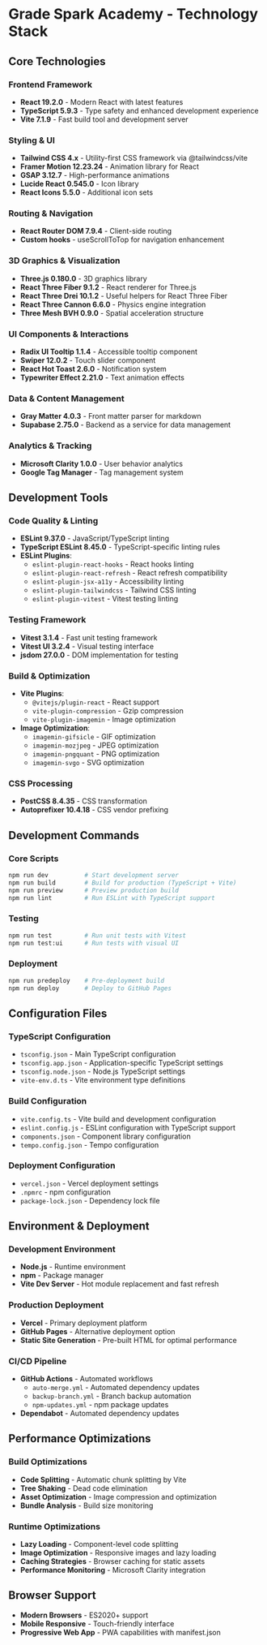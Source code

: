 # Grade Spark Academy - Technology Stack

## Core Technologies

### Frontend Framework
- **React 19.2.0** - Modern React with latest features
- **TypeScript 5.9.3** - Type safety and enhanced development experience
- **Vite 7.1.9** - Fast build tool and development server

### Styling & UI
- **Tailwind CSS 4.x** - Utility-first CSS framework via @tailwindcss/vite
- **Framer Motion 12.23.24** - Animation library for React
- **GSAP 3.12.7** - High-performance animations
- **Lucide React 0.545.0** - Icon library
- **React Icons 5.5.0** - Additional icon sets

### Routing & Navigation
- **React Router DOM 7.9.4** - Client-side routing
- **Custom hooks** - useScrollToTop for navigation enhancement

### 3D Graphics & Visualization
- **Three.js 0.180.0** - 3D graphics library
- **React Three Fiber 9.1.2** - React renderer for Three.js
- **React Three Drei 10.1.2** - Useful helpers for React Three Fiber
- **React Three Cannon 6.6.0** - Physics engine integration
- **Three Mesh BVH 0.9.0** - Spatial acceleration structure

### UI Components & Interactions
- **Radix UI Tooltip 1.1.4** - Accessible tooltip component
- **Swiper 12.0.2** - Touch slider component
- **React Hot Toast 2.6.0** - Notification system
- **Typewriter Effect 2.21.0** - Text animation effects

### Data & Content Management
- **Gray Matter 4.0.3** - Front matter parser for markdown
- **Supabase 2.75.0** - Backend as a service for data management

### Analytics & Tracking
- **Microsoft Clarity 1.0.0** - User behavior analytics
- **Google Tag Manager** - Tag management system

## Development Tools

### Code Quality & Linting
- **ESLint 9.37.0** - JavaScript/TypeScript linting
- **TypeScript ESLint 8.45.0** - TypeScript-specific linting rules
- **ESLint Plugins**:
  - `eslint-plugin-react-hooks` - React hooks linting
  - `eslint-plugin-react-refresh` - React refresh compatibility
  - `eslint-plugin-jsx-a11y` - Accessibility linting
  - `eslint-plugin-tailwindcss` - Tailwind CSS linting
  - `eslint-plugin-vitest` - Vitest testing linting

### Testing Framework
- **Vitest 3.1.4** - Fast unit testing framework
- **Vitest UI 3.2.4** - Visual testing interface
- **jsdom 27.0.0** - DOM implementation for testing

### Build & Optimization
- **Vite Plugins**:
  - `@vitejs/plugin-react` - React support
  - `vite-plugin-compression` - Gzip compression
  - `vite-plugin-imagemin` - Image optimization
- **Image Optimization**:
  - `imagemin-gifsicle` - GIF optimization
  - `imagemin-mozjpeg` - JPEG optimization
  - `imagemin-pngquant` - PNG optimization
  - `imagemin-svgo` - SVG optimization

### CSS Processing
- **PostCSS 8.4.35** - CSS transformation
- **Autoprefixer 10.4.18** - CSS vendor prefixing

## Development Commands

### Core Scripts
```bash
npm run dev          # Start development server
npm run build        # Build for production (TypeScript + Vite)
npm run preview      # Preview production build
npm run lint         # Run ESLint with TypeScript support
```

### Testing
```bash
npm run test         # Run unit tests with Vitest
npm run test:ui      # Run tests with visual UI
```

### Deployment
```bash
npm run predeploy    # Pre-deployment build
npm run deploy       # Deploy to GitHub Pages
```

## Configuration Files

### TypeScript Configuration
- `tsconfig.json` - Main TypeScript configuration
- `tsconfig.app.json` - Application-specific TypeScript settings
- `tsconfig.node.json` - Node.js TypeScript settings
- `vite-env.d.ts` - Vite environment type definitions

### Build Configuration
- `vite.config.ts` - Vite build and development configuration
- `eslint.config.js` - ESLint configuration with TypeScript support
- `components.json` - Component library configuration
- `tempo.config.json` - Tempo configuration

### Deployment Configuration
- `vercel.json` - Vercel deployment settings
- `.npmrc` - npm configuration
- `package-lock.json` - Dependency lock file

## Environment & Deployment

### Development Environment
- **Node.js** - Runtime environment
- **npm** - Package manager
- **Vite Dev Server** - Hot module replacement and fast refresh

### Production Deployment
- **Vercel** - Primary deployment platform
- **GitHub Pages** - Alternative deployment option
- **Static Site Generation** - Pre-built HTML for optimal performance

### CI/CD Pipeline
- **GitHub Actions** - Automated workflows
  - `auto-merge.yml` - Automated dependency updates
  - `backup-branch.yml` - Branch backup automation
  - `npm-updates.yml` - npm package updates
- **Dependabot** - Automated dependency updates

## Performance Optimizations

### Build Optimizations
- **Code Splitting** - Automatic chunk splitting by Vite
- **Tree Shaking** - Dead code elimination
- **Asset Optimization** - Image compression and optimization
- **Bundle Analysis** - Build size monitoring

### Runtime Optimizations
- **Lazy Loading** - Component-level code splitting
- **Image Optimization** - Responsive images and lazy loading
- **Caching Strategies** - Browser caching for static assets
- **Performance Monitoring** - Microsoft Clarity integration

## Browser Support
- **Modern Browsers** - ES2020+ support
- **Mobile Responsive** - Touch-friendly interface
- **Progressive Web App** - PWA capabilities with manifest.json